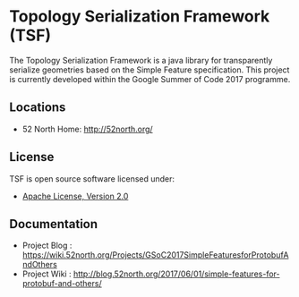 Topology Serialization Framework (TSF)
======================================

The Topology Serialization Framework is a java library for transparently serialize geometries based on the Simple Feature specification.
This project is currently developed within the Google Summer of Code 2017 programme.

## Locations

* 52 North Home: http://52north.org/

## License

TSF is open source software licensed under:

* [Apache License, Version 2.0](http://www.apache.org/licenses/LICENSE-2.0.txt)

## Documentation

* Project Blog : https://wiki.52north.org/Projects/GSoC2017SimpleFeaturesforProtobufAndOthers
* Project Wiki : http://blog.52north.org/2017/06/01/simple-features-for-protobuf-and-others/
